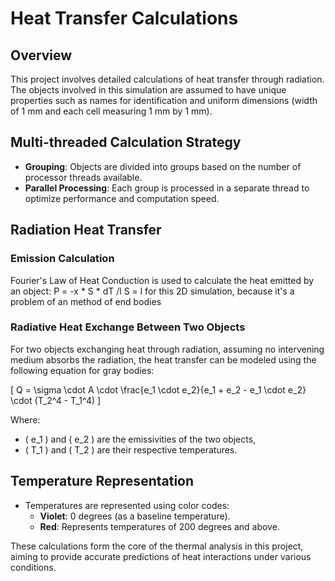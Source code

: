 ﻿# Heat Transfer Calculations

## Overview
This project involves detailed calculations of heat transfer through radiation. The objects involved in this simulation are assumed to have unique properties such as names for identification and uniform dimensions (width of 1 mm and each cell measuring 1 mm by 1 mm).

## Multi-threaded Calculation Strategy
- **Grouping**: Objects are divided into groups based on the number of processor threads available.
- **Parallel Processing**: Each group is processed in a separate thread to optimize performance and computation speed.

## Radiation Heat Transfer

### Emission Calculation
Fourier's Law of Heat Conduction is used to calculate the heat emitted by an object:
P = -x * S * dT /l
S = l for this 2D simulation, because it's a problem of an method of end bodies


### Radiative Heat Exchange Between Two Objects
For two objects exchanging heat through radiation, assuming no intervening medium absorbs the radiation, the heat transfer can be modeled using the following equation for gray bodies:

\[ Q = \sigma \cdot A \cdot \frac{e_1 \cdot e_2}{e_1 + e_2 - e_1 \cdot e_2} \cdot (T_2^4 - T_1^4) \]

Where:
- \( e_1 \) and \( e_2 \) are the emissivities of the two objects,
- \( T_1 \) and \( T_2 \) are their respective temperatures.

## Temperature Representation
- Temperatures are represented using color codes:
  - **Violet**: 0 degrees (as a baseline temperature).
  - **Red**: Represents temperatures of 200 degrees and above.

These calculations form the core of the thermal analysis in this project, aiming to provide accurate predictions of heat interactions under various conditions.
